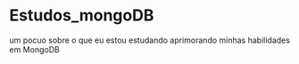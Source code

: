 # Estudos_mongoDB
um pocuo sobre o que eu estou estudando aprimorando minhas habilidades  em MongoDB 
